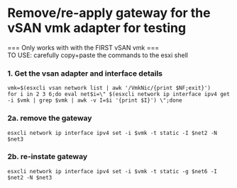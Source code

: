 #  Remove/re-apply gateway for the vSAN vmk adapter for testing
=== Only works with with the FIRST vSAN vmk === <br>
TO USE: carefully copy+paste the commands to the esxi shell


### 1. Get the vsan adapter and interface details
```
vmk=$(esxcli vsan network list | awk '/VmkNic/{print $NF;exit}')
for i in 2 3 6;do eval net$i=\" $(esxcli network ip interface ipv4 get -i $vmk | grep $vmk | awk -v I=$i '{print $I}') \";done
```


### 2a. remove the gateway
```
esxcli network ip interface ipv4 set -i $vmk -t static -I $net2 -N $net3
```

### 2b. re-instate gateway
```
esxcli network ip interface ipv4 set -i $vmk -t static -g $net6 -I $net2 -N $net3
```
